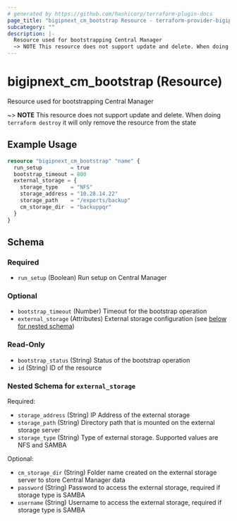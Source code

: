 ```yaml
---
# generated by https://github.com/hashicorp/terraform-plugin-docs
page_title: "bigipnext_cm_bootstrap Resource - terraform-provider-bigipnext"
subcategory: ""
description: |-
  Resource used for bootstrapping Central Manager
  ~> NOTE This resource does not support update and delete. When doing terraform destroy it will only remove the resource from the state
---
```


# bigipnext_cm_bootstrap (Resource)

Resource used for bootstrapping Central Manager

~> **NOTE** This resource does not support update and delete. When doing `terraform destroy` it will only remove the resource from the state

## Example Usage

```terraform
resource "bigipnext_cm_bootstrap" "name" {
  run_setup         = true
  bootstrap_timeout = 800
  external_storage = {
    storage_type    = "NFS"
    storage_address = "10.28.14.22"
    storage_path    = "/exports/backup"
    cm_storage_dir  = "backuppqr"
  }
}
```

<!-- schema generated by tfplugindocs -->
## Schema

### Required

- `run_setup` (Boolean) Run setup on Central Manager

### Optional

- `bootstrap_timeout` (Number) Timeout for the bootstrap operation
- `external_storage` (Attributes) External storage configuration (see [below for nested schema](#nestedatt--external_storage))

### Read-Only

- `bootstrap_status` (String) Status of the bootstrap operation
- `id` (String) ID of the resource

<a id="nestedatt--external_storage"></a>
### Nested Schema for `external_storage`

Required:

- `storage_address` (String) IP Address of the external storage
- `storage_path` (String) Directory path that is mounted on the external storage server
- `storage_type` (String) Type of external storage. Supported values are NFS and SAMBA

Optional:

- `cm_storage_dir` (String) Folder name created on the external storage server to store Central Manager data
- `password` (String) Password to access the external storage, required if storage type is SAMBA
- `username` (String) Username to access the external storage, required if storage type is SAMBA
